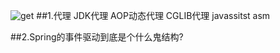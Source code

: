 
![get](https://img.alicdn.com/imgextra/i3/1804849587/TB22vkhapHzQeBjSZFsXXbGvXXa_!!1804849587.png)
##1.代理
JDK代理
AOP动态代理
CGLIB代理
javassitst
asm   

##2.Spring的事件驱动到底是个什么鬼结构?
























































